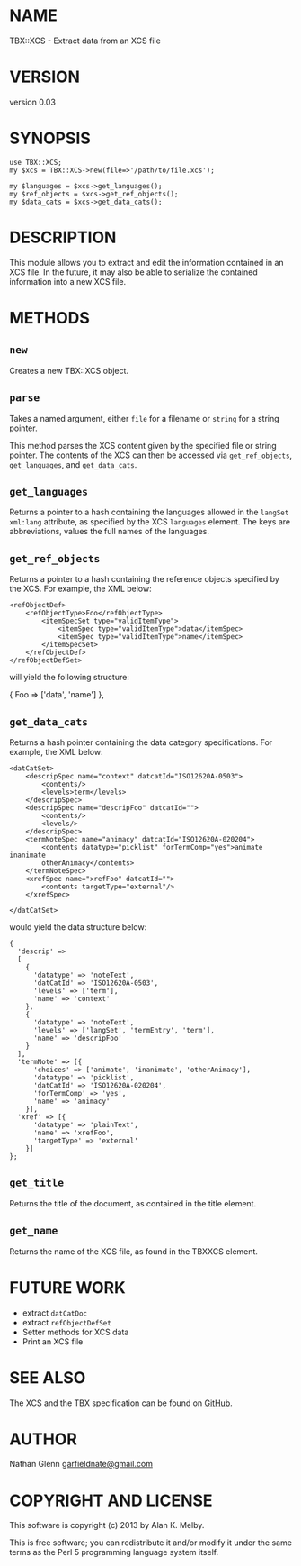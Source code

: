 # NAME

TBX::XCS - Extract data from an XCS file

# VERSION

version 0.03

# SYNOPSIS

    use TBX::XCS;
    my $xcs = TBX::XCS->new(file=>'/path/to/file.xcs');

    my $languages = $xcs->get_languages();
    my $ref_objects = $xcs->get_ref_objects();
    my $data_cats = $xcs->get_data_cats();

# DESCRIPTION

This module allows you to extract and edit the information contained in an XCS file. In the future, it may also
be able to serialize the contained information into a new XCS file.

# METHODS

## `new`

Creates a new TBX::XCS object.

## `parse`

Takes a named argument, either `file` for a filename or `string` for a string pointer.

This method parses the XCS content given by the specified file or string pointer. The contents
of the XCS can then be accessed via `get_ref_objects`, `get_languages`, and `get_data_cats`.

## `get_languages`

Returns a pointer to a hash containing the languages allowed in the `langSet xml:lang`
attribute, as specified by the XCS `languages` element. The keys are abbreviations, values
the full names of the languages.

## `get_ref_objects`

Returns a pointer to a hash containing the reference objects
specified by the XCS. For example, the XML below:

    <refObjectDef>
        <refObjectType>Foo</refObjectType>
            <itemSpecSet type="validItemType">
                <itemSpec type="validItemType">data</itemSpec>
                <itemSpec type="validItemType">name</itemSpec>
            </itemSpecSet>
        </refObjectDef>
    </refObjectDefSet>

will yield the following structure:

{ Foo => \['data', 'name'\] },

## `get_data_cats`

Returns a hash pointer containing the data category specifications. For example,
the XML below:

    <datCatSet>
        <descripSpec name="context" datcatId="ISO12620A-0503">
            <contents/>
            <levels>term</levels>
        </descripSpec>
        <descripSpec name="descripFoo" datcatId="">
            <contents/>
            <levels/>
        </descripSpec>
        <termNoteSpec name="animacy" datcatId="ISO12620A-020204">
            <contents datatype="picklist" forTermComp="yes">animate inanimate
            otherAnimacy</contents>
        </termNoteSpec>
        <xrefSpec name="xrefFoo" datcatId="">
            <contents targetType="external"/>
        </xrefSpec>

    </datCatSet>

would yield the data structure below:

    {
      'descrip' =>
      [
        {
          'datatype' => 'noteText',
          'datCatId' => 'ISO12620A-0503',
          'levels' => ['term'],
          'name' => 'context'
        },
        {
          'datatype' => 'noteText',
          'levels' => ['langSet', 'termEntry', 'term'],
          'name' => 'descripFoo'
        }
      ],
      'termNote' => [{
          'choices' => ['animate', 'inanimate', 'otherAnimacy'],
          'datatype' => 'picklist',
          'datCatId' => 'ISO12620A-020204',
          'forTermComp' => 'yes',
          'name' => 'animacy'
        }],
      'xref' => [{
          'datatype' => 'plainText',
          'name' => 'xrefFoo',
          'targetType' => 'external'
        }]
    };

## `get_title`

Returns the title of the document, as contained in the title element.

## `get_name`

Returns the name of the XCS file, as found in the TBXXCS element.

# FUTURE WORK

- extract `datCatDoc`
- extract `refObjectDefSet`
- Setter methods for XCS data
- Print an XCS file

# SEE ALSO

The XCS and the TBX specification can be found on
[GitHub](https://github.com/byutrg/TBX-Spec/blob/master/TBX-Default/TBX\_spec\_OSCAR.pdf).

# AUTHOR

Nathan Glenn <garfieldnate@gmail.com>

# COPYRIGHT AND LICENSE

This software is copyright (c) 2013 by Alan K. Melby.

This is free software; you can redistribute it and/or modify it under
the same terms as the Perl 5 programming language system itself.
